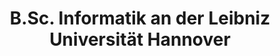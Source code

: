 ---
title: B.Sc. Informatik an der Leibniz Universität Hannover
startDate: 10/2022
endDate: 3/2026
image: ./assets/uni-hannover.svg
---